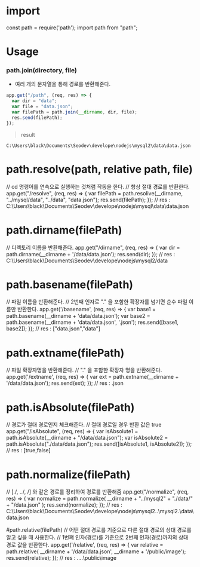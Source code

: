 # import
const path = require('path');
import path from "path";


# Usage
### __path.join(directory, file)__
+ 여러 개의 문자열을 통해 경로를 반환해준다.
``` javascript
app.get("/path", (req, res) => {
  var dir = "data";
  var file = "data.json";
  var filePath = path.join(__dirname, dir, file);
  res.send(filePath); 
});
```
> result
```
C:\Users\black\Documents\Seodev\develope\nodejs\mysql2\data\data.json
```


# path.resolve(path, relative path, file)
// cd 명령어를 연속으로 실행하는 것처럼 작동을 한다.
// 항상 절대 경로를 반환한다.
app.get("/resolve", (req, res) => {
  var filePath = path.resolive(__dirname, "../mysql/data", "../data", "data.json");
  res.send(filePath); 
});
// res : C:\Users\black\Documents\Seodev\develope\nodejs\mysql\data\data.json


# path.dirname(filePath)
// 디렉토리 이름을 반환해준다.
app.get("/dirname", (req, res) => {
  var dir = path.dirname(__dirname + '/data/data.json');
  res.send(dir); 
});
// res : C:\Users\black\Documents\Seodev\develope\nodejs\mysql2/data


# path.basename(filePath)
// 파일 이름을 반환해준다.
// 2번째 인자로 "." 을 포함한 확장자를 넘기면 순수 파일 이름만 반환한다.
app.get('/basename', (req, res) => {
  var base1 = path.basename(__dirname + 'data/data.json');
  var base2 = path.basename(__dirname + 'data/data.json', '.json');
  res.send([base1, base2]);
});
// res : ["data.json","data"]


# path.extname(filePath)
// 파일 확장자명을 반환해준다. 
// "." 을 포함한 확장자 명을 반환해준다.
app.get('/extname', (req, res) => {
  var ext = path.extname(__dirname + '/data/data.json');
  res.send(ext);
});
// res : .json


# path.isAbsolute(filePath)
// 경로가 절대 경로인지 체크해준다.
// 절대 경로일 경우 반환 값은 true
app.get("/isAbsolute", (req, res) => {
  var isAbsolute1 = path.isAbsolute(__dirname + "/data/data.json");
  var isAbsolute2 = path.isAbsolute("./data/data.json");
  res.send([isAbsolute1, isAbsolute2]);
});
// res : [true,false]


# path.normalize(filePath)
// [./, ../, /] 와 같은 경로를 정리하여 경로를 반환해줌
app.get("/normalize", (req, res) => {
  var normalize = path.normalize(
    __dirname + "../mysql2" + "./data/" + "/data.json"
  );
  res.send(normalize);
});
// res : C:\Users\black\Documents\Seodev\develope\nodejs\mysql2..\mysql2.\data\data.json


#path.relative(filePath)
// 어떤 절대 경로를 기준으로 다른 절대 경로의 상대 경로를 알고 싶을 때 사용한다.
// 1번쨰 인자(경로)를 기준으로 2번째 인자(경로)까지의 상대 경로 값을 반환한다.
app.get('/relative', (req, res) => {
  var relative = path.relative( __dirname + '/data/data.json', __dirname + '/public/image');
  res.send(relative);
});
// res : ..\..\public\image
